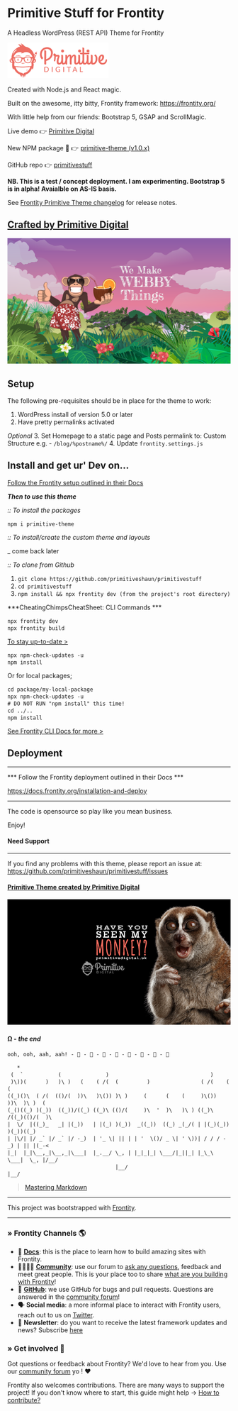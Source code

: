 # Primitive Stuff for Frontity
A Headless WordPress (REST API) Theme for Frontity

![screenshot](img/punky.png)

Created with Node.js and React magic. 

Built on the awesome, itty bitty, Frontity framework: https://frontity.org/ 

With little help from our friends: Bootstrap 5, GSAP and ScrollMagic. 

Live demo 👉 [Primitive Digital](https://primitivedigital.uk)

New NPM package 🎉 👉 [primitive-theme (v1.0.x)](https://www.npmjs.com/package/primitive-theme)

GitHub repo 👉 [primitivestuff](https://github.com/primitiveshaun/primitivestuff)



**NB. This is a test / concept deployment. I am experimenting. Bootstrap 5 is in alpha! Avaialble on AS-IS basis.**


See [Frontity Primitive Theme changelog](packages/primitive-theme/CHANGELOG.md) for release notes.




## [Crafted by Primitive Digital](https://primitivedigital.uk)

![screenshot](img/webby.png)

## Setup


The following pre-requisites should be in place for the theme to work:

1. WordPress install of version 5.0 or later
2. Have pretty permalinks activated

*Optional*
3. Set Homepage to a static page and Posts permalink to: Custom Structure e.g. - `/blog/%postname%/`
4. Update `frontity.settings.js`



## Install and get ur' Dev on...

[Follow the Frontity setup outlined in their Docs](https://docs.frontity.org/getting-started/quick-start-guide)


***Then to use this theme***


*:: To install the packages*

```
npm i primitive-theme
```

*:: To install/create the custom theme and layouts*

_ come back later


*:: To clone from Github*

1. `git clone https://github.com/primitiveshaun/primitivestuff`
2. `cd primitivestuff`
3. `npm install && npx frontity dev (from the project's root directory)`


***CheatingChimpsCheatSheet: CLI Commands ***

```
npx frontity dev  
npx frontity build  
```


[To stay up-to-date >](https://docs.frontity.org/guides/keep-frontity-updated)
```
npx npm-check-updates -u
npm install
```
Or for local packages;
```
cd package/my-local-package
npx npm-check-updates -u
# DO NOT RUN "npm install" this time!
cd ../..
npm install
```

[See Frontity CLI Docs for more >](https://docs.frontity.org/frontity-cli)


## Deployment
------------------------------------

*** Follow the Frontity deployment outlined in their Docs ***

https://docs.frontity.org/installation-and-deploy


------------------------------------

The code is opensource so play like you mean business.

Enjoy!


#### Need Support
-------

If you find any problems with this theme, please report an issue at:  
https://github.com/primitiveshaun/primitivestuff/issues


#### [Primitive Theme created by Primitive Digital](https://primitivedigital.uk)


![screenshot](img/haveyouseenit.jpg)

#### Ω - *the end*

```     
ooh, ooh, aah, aah! - 🐒 - 🐒 - 🐒 - 🐒 - 🐒 - 🐒 - 🐒 - 🐒 
```     

```                    
   *                                                                               
 (  `           (              )                                )                  
 )\))(      )   )\ )   (    ( /(  (         )                ( /(    (   (         
((_)()\  ( /(  (()/(  ))\   )\()) )\ )     (      (    (     )\())  ))\  )\ )  (   
(_()((_) )(_))  ((_))/((_) ((_)\ (()/(     )\  '  )\   )\ ) ((_)\  /((_)(()/(  )\  
|  \/  |((_)_   _| |(_))   | |(_) )(_))  _((_))  ((_) _(_/( | |(_)(_))   )(_))((_) 
| |\/| |/ _` |/ _` |/ -_)  | '_ \| || | | '  \()/ _ \| ' \))| / / / -_) | || |(_-< 
|_|  |_|\__,_|\__,_|\___|  |_.__/ \_, | |_|_|_| \___/|_||_| |_\_\ \___|  \_, |/__/ 
                                  |__/                                   |__/      
```
> [Mastering Markdown](https://guides.github.com/features/mastering-markdown/)


---

This project was bootstrapped with [Frontity](https://frontity.org/).


---

### » Frontity Channels 🌎

- 📖 **[Docs](https://docs.frontity.org)**: this is the place to learn how to build amazing sites with Frontity.
- 👨‍👩‍👧‍👦 **[Community](https://community.frontity.org/)**: use our forum to [ask any questions](https://community.frontity.org/c/dev-talk-questions), feedback and meet great people. This is your place too to share [what are you building with Frontity](https://community.frontity.org/c/showcases)!
- 🐞 **[GitHub](https://github.com/frontity/frontity)**: we use GitHub for bugs and pull requests. Questions are answered in the [community forum](https://community.frontity.org/)!
- 🗣 **Social media**: a more informal place to interact with Frontity users, reach out to us on [Twitter](https://twitter.com/frontity).
- 💌 **Newsletter**: do you want to receive the latest framework updates and news? Subscribe [here](https://frontity.org/)

### » Get involved 🤗

Got questions or feedback about Frontity? We'd love to hear from you. Use our [community forum](https://community.frontity.org) yo ! ❤️

Frontity also welcomes contributions. There are many ways to support the project! If you don't know where to start, this guide might help → [How to contribute?](https://docs.frontity.org/contributing/how-to-contribute)
